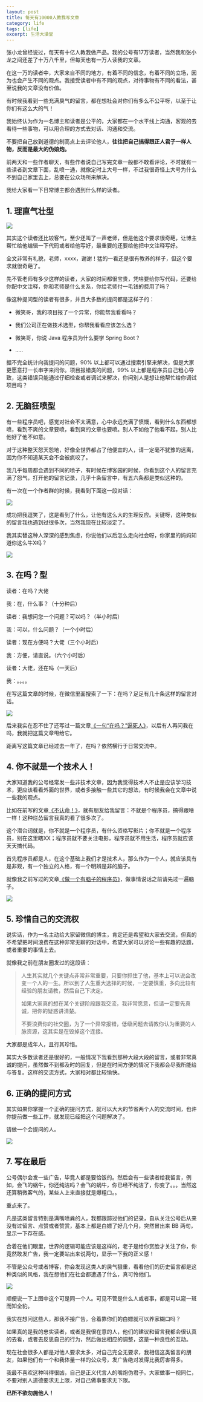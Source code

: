 ```yaml
---
layout: post
title: 每天有10000人教我写文章
category: life
tags: [life]
excerpt: 生活大澡堂
---
```


张小龙曾经说过，每天有十亿人教我做产品。我的公号有17万读者，当然我和张小龙之间还差了十万八千里，但每天也有一万人读我的文章。

在这一万的读者中，大家来自不同的地方，有着不同的信念，有着不同的立场，因为也会产生不同的观点。我接受读者中有不同的观点，对待事物有不同的看法，甚至说我的文章没有价值。

有时候我看到一些充满戾气的留言，都在想社会对你们有多么不公平呀，以至于让你们有这么大的气！

我始终认为作为一名博主和读者是公平的，大家都在一个水平线上沟通，客观的去看待一些事物，可以用合理的方式去对话、沟通和交流。

不要把自己放到道德的制高点上去评论他人，**往往把自己搞得跟正人君子一样人物，反而是最大的伪娘炮。**

前两天和一些作者聊天，有些作者说自己写完文章一般都不敢看评论，不时就有一些读者到文章下面，乱喷一通，就像定时上大号一样，不过我很奇怪上大号为什么不到自己家里去上，总要在公众场所来解决。

我给大家看一下日常博主都会遇到什么样的读者。

## 1. 理直气壮型

![](http://favorites.ren/assets/images/2019/it/thousandpeople01.jpeg)

其实这个读者还比较客气，至少还叫了一声老师，但是他这个要求很奇葩，让博主帮忙给他编辑一下代码或者给他写好，最重要的还要给他把中文注释写好。

全文非常有礼貌，老师，xxxx，谢谢！猛的一看还是很有教养的样子，但这个要求就很奇葩了。

先不管老师有多少这样的读者，大家的时间都很宝贵，凭啥要给你写代码，还要给你配中文注释，你和老师是什么关系，你给老师付一毛钱的费用了吗？

像这种提问型的读者有很多，并且大多数的提问都是这样子的：

- 微笑哥，我的项目报了一个异常，你能帮我看看吗？

- 我们公司正在做技术选型，你帮我看看应该怎么选？

- 微笑哥，你说 Java 程序员为什么要学 Spring Boot ?

- .....

据不完全统计向我提问的问题，90% 以上都可以通过搜索引擎来解决，但是大家更愿意打一长串字来问你。项目报错类的问题，99% 以上都是程序员自己粗心导致，这类错误只能通过仔细检查或者调试来解决，你问别人是想让他帮忙给你调试项目吗？

## 2. 无脑狂喷型

有一些程序员吧，感觉对社会不太满意，心中永远充满了愤慨，看到什么东西都想喷，看到不爽的文章要喷，看到爽的文章也要喷。别人不如他了他看不起，别人比他好了他不如意。

对于这种整天怨天怨地，好像全世界都占了他便宜的人，请一定毫不犹豫的远离，因为你不知道某天会不会被疯咬了。

我几乎每周都会遇到不同的喷子，有时候在博客园的时候，你看到这个人的留言充满了怨气，打开他的留言记录，几乎十条留言中，有五六条都是类似这种的。

有一次在一个作者群的时候，我看到下面这一段对话：

![](http://favorites.ren/assets/images/2019/it/thousandpeople02.jpeg)

成功把我逗笑了，这是看到了什么，让他有这么大的生理反应。关键呀，这种类似的留言我也遇到过很多次，当然我现在比较淡定了。

我其实替这种人深深的感到焦虑，你说他们以后怎么走向社会呀，你家里的妈妈知道你这么牛X吗？

![](http://favorites.ren/assets/images/2019/it/thousandpeople03.jpeg)

## 3. 在吗？型

读者：在吗？大佬

我：在，什么事？（十分种后）

读者：我想问您一个问题？可以吗？（半小时后）

我：可以，什么问题？（一个小时后）

读者：现在方便吗？大佬（三个小时后）

我：方便，请直说。（六个小时后）

读者：大佬，还在吗（一天后）

我：。。。。

在写这篇文章的时候，在微信里面搜索了一下：在吗？足足有几十条这样的留言对话。

![](http://favorites.ren/assets/images/2019/it/thousandpeople04.jpeg)

后来我实在忍不住了还写过一篇文章[《一句“在吗？”逼死人》](https://mp.weixin.qq.com/s/B3ZcdiM2bD1cvXoMiFmpfw)，以后有人再问我在吗，我就把这篇文章甩给它。

距离写这篇文章已经过去一年了，在吗？依然横行于日常交流中。

## 4. 你不就是一个技术人！

大家知道我的公号经常发一些非技术文章，因为我觉得技术人不止是应该学习技术，更应该看看外面的世界，或者多接触一些其它的想法，有时候我会在文章中说一些我的观点。

比如在前写的文章[《不认命！》](https://mp.weixin.qq.com/s/yKuH8ndkZ7m3qMAwAfcuRw)，就有朋友给我留言：不就是个程序员，搞得跟啥一样！这种烂怂留言我真的看了很多次了。

这个潜台词就是，你不就是一个程序员，有什么资格写影片；你不就是一个程序员，别在这里瞎XX；程序员就不要关注电影，程序员就不用生活，程序员就应该天天搞代码。

首先程序员都是人，在这个基础上我们才是技术人，那么作为一个人，就应该具有是非观，有一个独立的人格，有一个明辨是非的脑子。

就像我之前写过的文章[《做一个有脑子的程序员》](https://mp.weixin.qq.com/s/kuvFDZuDpxp67PUxvtPM3Q)，做事情说话之前请先过一遍脑子。

![](http://favorites.ren/assets/images/2019/it/thousandpeople05.jpeg)

## 5. 珍惜自己的交流权

说实话，作为一名主动给大家留微信的博主，肯定还是希望和大家去交流，但真的不希望把时间浪费在这种非常无聊的对话中，希望大家可以讨论一些有趣的话题，或者重要的事情上去。

就像我之前在朋友圈发过的这段话：

>人生其实就几个关键点非常非常重要，只要你抓住了他，基本上可以说会改变一个人的一生。所以到了人生重大选择的时候，一定要慎重，多向比较有经验的朋友请教，然后自己下决定。
>
>如果大家真的想在某个关键阶段跟我交流，我非常愿意，但请一定要先真诚，把你的疑惑讲清楚。
>
>不要浪费你的社交圈，为了一个异常报错，低级问题去请教你认为重要的人脉资源，这其实是在毁掉这个连接。

大家都是成年人，且行其珍惜。

其实大多数读者还是很好的，一般情况下我看到那种大段大段的留言，或者非常真诚的提问，虽然做不到都及时的回复，但是在时间方便的情况下我都会尽我所能给与答复。这样的交流方式，大家相对都比较愉快。

## 6. 正确的提问方式

其实如果你掌握一个正确的提问方式，就可以大大的节省两个人的交流时间，也许你提前做一些工作，就发现已经把这个问题解决了。

请做一个会提问的人。

![](http://favorites.ren/assets/images/2019/it/thousandpeople07.jpeg)

## 7. 写在最后

公号偶尔会发一些广告，毕竟人都是要恰饭的。然后会有一些读者给我留言，例如，会飞的蜗牛，你还纯洁吗？会飞的蜗牛，你已经不纯洁了，你变了。。。当然这还算稍微客气的，某些人上来直接就是爆粗口。。

重点来了。

凡是这类留言特别是满嘴喷粪的人，我都跟踪过他们的记录，自从关注公号后从来没有过留言、点赞或者赞赏，基本上都是白嫖了好几个月，突然冒出来 BB 两句，显示一下存在感。

合着在他们眼里，世界的逻辑可能应该是这样的，老子是给你赏脸才关注了你，你竟然敢发广告，我一定要站出来说两句，显示一下我的正义感！

不管是公众号或者博客，你会发现这类人的戾气狠重，看看他们的历史留言都是这种类似的风格，我在想他们在社会都遭遇了什么，真可怜他们。

![](http://favorites.ren/assets/images/2019/it/thousandpeople06.jpeg)

顺便说一下上图中这个可是同一个人。可见不管是什么人或者事，都是可以窥一斑而知全豹。

我实在想问这些人，那我不接广告，合着靠你们的白嫖就可以养家糊口吗？

如果真的是我的忠实读者，或者是我很在意的人，他们的建议和留言我都会很认真的去看，或者去反思自己的行为，然后做出相应的调整，这是一种良性的互动。

现在社会很多人都是对他人要求太多，对自己完全无要求，我相信这类留言的朋友，如果他们有一个和我体量一样的公众号，发广告绝对发得比我厉害得多。

我最不喜欢这种叫得很凶，自己是正义代言人的嘴炮伪君子。大家做事一视同仁，不要对别人道德要求无上限，对自己做事要求无下限。

**已所不欲勿施他人！**
